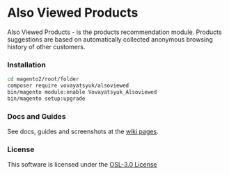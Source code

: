 # Also Viewed Products

Also Viewed Products - is the products recommendation module. Products
suggestions are based on automatically collected anonymous browsing history of
other customers.

### Installation

```bash
cd magento2/root/folder
composer require vovayatsyuk/alsoviewed
bin/magento module:enable Vovayatsyuk_Alsoviewed
bin/magento setup:upgrade
```

### Docs and Guides

See docs, guides and screenshots at the [wiki pages](wiki).

### License

This software is licensed under the [OSL-3.0 License][license]

[license]: https://opensource.org/licenses/osl-3.0.php
